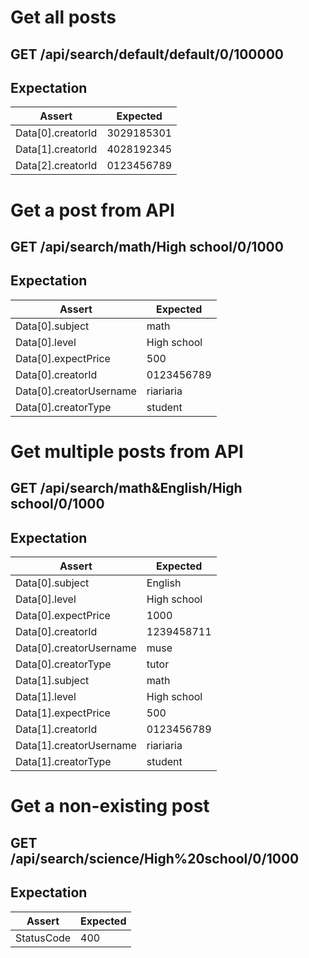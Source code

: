 # Get all posts

## GET /api/search/default/default/0/100000

## Expectation

| Assert | Expected |
| - | - |
| Data[0].creatorId | 3029185301 |
| Data[1].creatorId | 4028192345 |
| Data[2].creatorId | 0123456789 |

# Get a post from API 

## GET /api/search/math/High school/0/1000

## Expectation

| Assert | Expected |
| - | - |
| Data[0].subject | math |
| Data[0].level | High school |
| Data[0].expectPrice | 500 |
| Data[0].creatorId | 0123456789 |
| Data[0].creatorUsername | riariaria |
| Data[0].creatorType | student |

# Get multiple posts from API

## GET /api/search/math&English/High school/0/1000

## Expectation

| Assert | Expected |
| - | - |
| Data[0].subject | English |
| Data[0].level | High school |
| Data[0].expectPrice | 1000 |
| Data[0].creatorId | 1239458711 |
| Data[0].creatorUsername | muse |
| Data[0].creatorType | tutor |
| Data[1].subject | math |
| Data[1].level | High school |
| Data[1].expectPrice | 500 |
| Data[1].creatorId | 0123456789 |
| Data[1].creatorUsername | riariaria |
| Data[1].creatorType | student |

# Get a non-existing post

## GET /api/search/science/High%20school/0/1000

## Expectation

| Assert | Expected |
| - | - |
| StatusCode | 400 |
